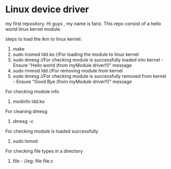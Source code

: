 # Linux device driver
my first repository.
Hi guys ,
my name is fariz.
This repo consist of a hello world linux kernel module.

steps to load the lkm to linux kernel:
1. make
2. sudo insmod ldd.ko                //For loading the module to linux kernel
3. sudo dmesg                        //For checking module is successfully loaded into kernel - Ensure "Hello world (from myModule driver!!)" message
4. sudo rmmod ldd                    //For removing module from kernel
5. sudo dmesg                        //For checking module is successfully removed from kernel - Ensure "Good Bye (from myModule driver!!)" message

For checking module info 
1. modinfo ldd.ko
   
For cleaning dmesg
1. dmesg -c

For checking module is loaded successfully
1. sudo lsmod
   
For checking file types in a directory
1. file - //eg: file file.c

